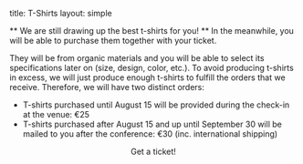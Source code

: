title: T-Shirts
layout: simple

** We are still drawing up the best t-shirts for you! ** In the meanwhile, you will be able to purchase them together with your ticket.

They will be from organic materials and you will be able to select its specifications later on (size, design, color, etc.). To avoid producing t-shirts in excess, we will just produce enough t-shirts to fulfill the orders that we receive. Therefore, we will have two distinct orders:

- T-shirts purchased until August 15 will be provided during the check-in at the venue: €25
- T-shirts purchased after August 15 and up until September 30 will be mailed to you after the conference: €30 (inc. international shipping)

<center><a class="btn btn-primary btn-lg pycon-btn text-uppercase" target="_blank">Get a ticket!</a></center>

